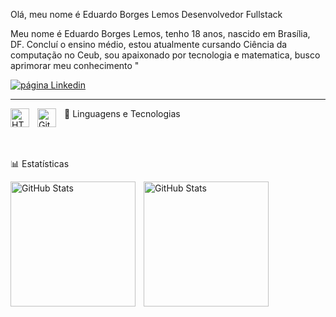 Olá, meu nome é Eduardo Borges Lemos
Desenvolvedor Fullstack

Meu nome é Eduardo Borges Lemos, tenho 18 anos, nascido em Brasília, DF. Concluí o ensino médio, estou atualmente cursando Ciência da computação no Ceub, sou apaixonado por tecnologia e matematica, busco aprimorar meu conhecimento "
 <p>
    <a href="https://www.linkedin.com/in/eduardo-borges-9883a9302/">
        <img 
            alt="página Linkedin" 
            title="página Linkedin" 
            src="https://img.shields.io/badge/LinkedIn-0077B5?style=for-the-badge&logo=linkedin&logoColor=white"
        />
    </a>
</p>

---

🤖 Linguagens e Tecnologias
<img 
    align="left" 
    alt="HTML"
    title="HTML" 
    width="30px" 
    style="padding-right: 10px;" 
    src="https://cdn.jsdelivr.net/gh/devicons/devicon@latest/icons/html5/html5-original.svg" 
/>
<img 
    align="left" 
    alt="Git" 
    title="Git"
    width="30px" 
    style="padding-right: 10px;" 
    src="https://cdn.jsdelivr.net/gh/devicons/devicon@latest/icons/git/git-original.svg" 
/>

<br/>
<br/>

📊 Estatísticas
<p>
  <img 
    align="left" 
    alt="GitHub Stats" 
    height="200" 
    style="padding-right: 10px;" 
    src="https://github-readme-stats.vercel.app/api?username=Eduardoborges07&show_icons=true&theme=tokyonight&include_all_commits=true&locale=pt-br" 
  />

<img 
      align="left" 
      alt="GitHub Stats" 
      height="200" 
      src="https://github-readme-stats.vercel.app/api/top-langs/?username=Eduardoborges07&theme=tokyonight&layout=compact&custom_title=Tecnologias&langs_count=9" 
  />

</p>
